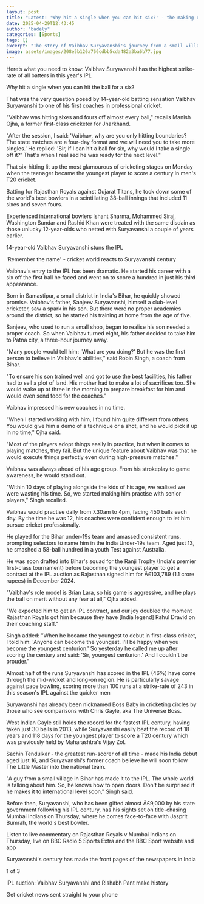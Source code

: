 ```yaml
---
layout: post
title: "Latest: 'Why hit a single when you can hit six?' - the making of a teen IPL star"
date: 2025-04-29T12:43:45
author: "badely"
categories: [Sports]
tags: []
excerpt: "The story of Vaibhav Suryavanshi's journey from a small village in India to hitting the IPL's second-fastest century, aged just 14."
image: assets/images/208e5b120a766cdbb5cda482a3ba6b77.jpg
---
```


Here’s what you need to know: Vaibhav Suryavanshi has the highest strike-rate of all batters in this year's IPL

Why hit a single when you can hit the ball for a six?

That was the very question posed by 14-year-old batting sensation Vaibhav Suryavanshi to one of his first coaches in professional cricket.

"Vaibhav was hitting sixes and fours off almost every ball," recalls Manish Ojha, a former first-class cricketer for Jharkhand.

"After the session, I said: 'Vaibhav, why are you only hitting boundaries? The state matches are a four-day format and we will need you to take more singles.' He replied: 'Sir, if I can hit a ball for six, why would I take a single off it?' That's when I realised he was ready for the next level."

That six-hitting lit up the most glamourous of cricketing stages on Monday when the teenager became the youngest player to score a century in men's T20 cricket.

Batting for Rajasthan Royals against Gujarat Titans, he took down some of the world's best bowlers in a scintillating 38-ball innings that included 11 sixes and seven fours.

Experienced international bowlers Ishant Sharma, Mohammed Siraj, Washington Sundar and Rashid Khan were treated with the same disdain as those unlucky 12-year-olds who netted with Suryavanshi a couple of years earlier.

14-year-old Vaibhav Suryavanshi stuns the IPL

'Remember the name' - cricket world reacts to Suryavanshi century

Vaibhav's entry to the IPL has been dramatic. He started his career with a six off the first ball he faced and went on to score a hundred in just his third appearance.

Born in Samastipur, a small district in India's Bihar, he quickly showed promise. Vaibhav's father, Sanjeev Suryavanshi, himself a club-level cricketer, saw a spark in his son. But there were no proper academies around the district, so he started his training at home from the age of five.

Sanjeev, who used to run a small shop, began to realise his son needed a proper coach. So when Vaibhav turned eight, his father decided to take him to Patna city, a three-hour journey away.

"Many people would tell him: 'What are you doing?' But he was the first person to believe in Vaibhav's abilities," said Robin Singh, a coach from Bihar.

"To ensure his son trained well and got to use the best facilities, his father had to sell a plot of land. His mother had to make a lot of sacrifices too. She would wake up at three in the morning to prepare breakfast for him and would even send food for the coaches."

Vaibhav impressed his new coaches in no time.

"When I started working with him, I found him quite different from others. You would give him a demo of a technique or a shot, and he would pick it up in no time," Ojha said.

"Most of the players adopt things easily in practice, but when it comes to playing matches, they fail. But the unique feature about Vaibhav was that he would execute things perfectly even during high-pressure matches."

Vaibhav was always ahead of his age group. From his strokeplay to game awareness, he would stand out.

"Within 10 days of playing alongside the kids of his age, we realised we were wasting his time. So, we started making him practise with senior players," Singh recalled.

Vaibhav would practise daily from 7.30am to 4pm, facing 450 balls each day. By the time he was 12, his coaches were confident enough to let him pursue cricket professionally.

He played for the Bihar under-19s team and amassed consistent runs, prompting selectors to name him in the India Under-19s team. Aged just 13, he smashed a 58-ball hundred in a youth Test against Australia.

He was soon drafted into Bihar's squad for the Ranji Trophy (India's premier first-class tournament) before becoming the youngest player to get a contract at the IPL auction as Rajasthan signed him for Â£103,789 (1.1 crore rupees) in December 2024.

"Vaibhav's role model is Brian Lara, so his game is aggressive, and he plays the ball on merit without any fear at all," Ojha added.

"We expected him to get an IPL contract, and our joy doubled the moment Rajasthan Royals got him because they have [India legend] Rahul Dravid on their coaching staff."

Singh added: "When he became the youngest to debut in first-class cricket, I told him: 'Anyone can become the youngest. I'll be happy when you become the youngest centurion.' So yesterday he called me up after scoring the century and said: 'Sir, youngest centurion.' And I couldn't be prouder."

Almost half of the runs Suryavanshi has scored in the IPL (46%) have come through the mid-wicket and long-on region. He is particularly savage against pace bowling, scoring more than 100 runs at a strike-rate of 243 in this season's IPL against the quicker men

Suryavanshi has already been nicknamed Boss Baby in cricketing circles by those who see comparisons with Chris Gayle, aka The Universe Boss.

West Indian Gayle still holds the record for the fastest IPL century, having taken just 30 balls in 2013, while Suryavanshi easily beat the record of 18 years and 118 days for the youngest player to score a T20 century which was previously held by Maharashtra's Vijay Zol.

Sachin Tendulkar - the greatest run-scorer of all time - made his India debut aged just 16, and Suryavanshi's former coach believe he will soon follow The Little Master into the national team.

"A guy from a small village in Bihar has made it to the IPL. The whole world is talking about him. So, he knows how to open doors. Don't be surprised if he makes it to international level soon," Singh said.

Before then, Suryavanshi, who has been gifted almost Â£9,000 by his state government following his IPL century, has his sights set on title-chasing Mumbai Indians on Thursday, where he comes face-to-face with Jasprit Bumrah, the world's best bowler.

Listen to live commentary on Rajasthan Royals v Mumbai Indians on Thursday, live on BBC Radio 5 Sports Extra and the BBC Sport website and app

Suryavanshi's century has made the front pages of the newspapers in India 

1 of 3

IPL auction: Vaibhav Suryavanshi and Rishabh Pant make history

Get cricket news sent straight to your phone

